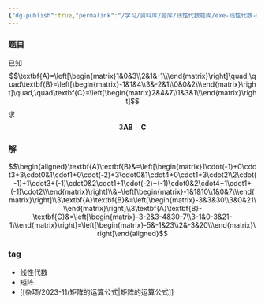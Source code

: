 ```yaml
---
{"dg-publish":true,"permalink":"/学习/资料库/题库/线性代数题库/exe-线性代数-00000013/","dgPassFrontmatter":true}
---
```


### 题目
已知
$$\textbf{A}=\left[\begin{matrix}1&0&3\\2&1&-1\\\end{matrix}\right]\quad,\quad\textbf{B}=\left[\begin{matrix}-1&1&4\\3&-2&1\\0&0&2\\\end{matrix}\right]\quad,\quad\textbf{C}=\left[\begin{matrix}2&4&7\\1&3&1\\\end{matrix}\right]$$
求
$$3\textbf{A}\textbf{B}-\textbf{C}$$
### 解
$$\begin{aligned}\textbf{A}\textbf{B}&=\left[\begin{matrix}1\cdot(-1)+0\cdot3+3\cdot0&1\cdot1+0\cdot(-2)+3\cdot0&1\cdot4+0\cdot1+3\cdot2\\2\cdot(-1)+1\cdot3+(-1)\cdot0&2\cdot1+1\cdot(-2)+(-1)\cdot0&2\cdot4+1\cdot1+(-1)\cdot2\\\end{matrix}\right]\\&=\left[\begin{matrix}-1&1&10\\1&0&7\\\end{matrix}\right]\\3\textbf{A}\textbf{B}&=\left[\begin{matrix}-3&3&30\\3&0&21\\\end{matrix}\right]\\3\textbf{A}\textbf{B}-\textbf{C}&=\left[\begin{matrix}-3-2&3-4&30-7\\3-1&0-3&21-1\\\end{matrix}\right]=\left[\begin{matrix}-5&-1&23\\2&-3&20\\\end{matrix}\right]\end{aligned}$$
### tag
- 线性代数
- 矩阵
- [[杂项/2023-11/矩阵的运算公式\|矩阵的运算公式]]